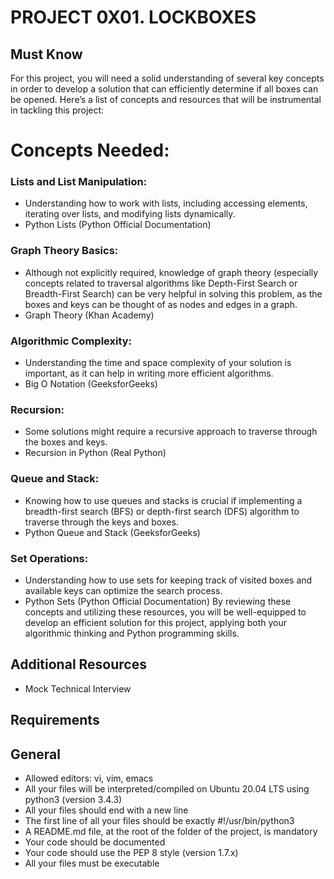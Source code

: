 # PROJECT 0X01. LOCKBOXES
## Must Know
For this project, you will need a solid understanding of several key concepts in order to develop a solution that can efficiently determine if all boxes can be opened. Here’s a list of concepts and resources that will be instrumental in tackling this project:

# Concepts Needed:
### Lists and List Manipulation:

- Understanding how to work with lists, including accessing elements, iterating over lists, and modifying lists dynamically.
- Python Lists (Python Official Documentation)
### Graph Theory Basics:

- Although not explicitly required, knowledge of graph theory (especially concepts related to traversal algorithms like Depth-First Search or Breadth-First Search) can be very helpful in solving this problem, as the boxes and keys can be thought of as nodes and edges in a graph.
- Graph Theory (Khan Academy)
### Algorithmic Complexity:

- Understanding the time and space complexity of your solution is important, as it can help in writing more efficient algorithms.
- Big O Notation (GeeksforGeeks)
### Recursion:

- Some solutions might require a recursive approach to traverse through the boxes and keys.
- Recursion in Python (Real Python)
### Queue and Stack:

- Knowing how to use queues and stacks is crucial if implementing a breadth-first search (BFS) or depth-first search (DFS) algorithm to traverse through the keys and boxes.
- Python Queue and Stack (GeeksforGeeks)
### Set Operations:

- Understanding how to use sets for keeping track of visited boxes and available keys can optimize the search process.
- Python Sets (Python Official Documentation)
By reviewing these concepts and utilizing these resources, you will be well-equipped to develop an efficient solution for this project, applying both your algorithmic thinking and Python programming skills.

## Additional Resources
- Mock Technical Interview

## Requirements
## General
- Allowed editors: vi, vim, emacs
- All your files will be interpreted/compiled on Ubuntu 20.04 LTS using python3 (version 3.4.3)
- All your files should end with a new line
- The first line of all your files should be exactly #!/usr/bin/python3
- A README.md file, at the root of the folder of the project, is mandatory
- Your code should be documented
- Your code should use the PEP 8 style (version 1.7.x)
- All your files must be executable
